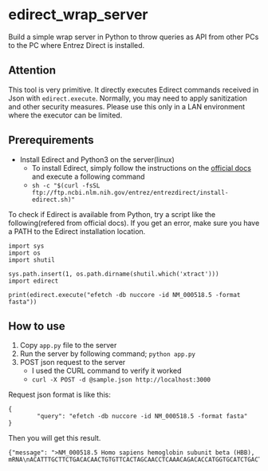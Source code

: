 # edirect_wrap_server
Build a simple wrap server in Python to throw queries as API from other PCs to the PC where Entrez Direct is installed.

## Attention

This tool is very primitive.
It directly executes Edirect commands received in Json with `edirect.execute`. Normally, you may need to apply sanitization and other security measures.
Please use this only in a LAN environment where the executor can be limited.

## Prerequirements

- Install Edirect and Python3 on the server(linux)
   - To install Edirect, simply follow the instructions on the [official docs](https://www.ncbi.nlm.nih.gov/books/NBK179288/) and execute a following command
   - `sh -c "$(curl -fsSL ftp://ftp.ncbi.nlm.nih.gov/entrez/entrezdirect/install-edirect.sh)"`

To check if Edirect is available from Python, try a script like the following(refered from official docs).
If you get an error, make sure you have a PATH to the Edirect installation location.

```
import sys
import os
import shutil

sys.path.insert(1, os.path.dirname(shutil.which('xtract')))
import edirect

print(edirect.execute("efetch -db nuccore -id NM_000518.5 -format fasta"))
```

## How to use

1. Copy `app.py` file to the server
2. Run the server by following command; `python app.py`
3. POST json request to the server
    - I used the CURL command to verify it worked
    - `curl -X POST -d @sample.json http://localhost:3000`


Request json format is like this:

```
{
        "query": "efetch -db nuccore -id NM_000518.5 -format fasta"
}
```

Then you will get this result.

```
{"message": ">NM_000518.5 Homo sapiens hemoglobin subunit beta (HBB), mRNA\nACATTTGCTTCTGACACAACTGTGTTCACTAGCAACCTCAAACAGACACCATGGTGCATCTGACTCCTGA\nGGAGAAGTCTGCCGTTACTGCCCTGTGGGGCAAGGTGAACGTGGATGAAGTTGGTGGTGAGGCCCTGGGC\nAGGCTGCTGGTGGTCTACCCTTGGACCCAGAGGTTCTTTGAGTCCTTTGGGGATCTGTCCACTCCTGATG\nCTGTTATGGGCAACCCTAAGGTGAAGGCTCATGGCAAGAAAGTGCTCGGTGCCTTTAGTGATGGCCTGGC\nTCACCTGGACAACCTCAAGGGCACCTTTGCCACACTGAGTGAGCTGCACTGTGACAAGCTGCACGTGGAT\nCCTGAGAACTTCAGGCTCCTGGGCAACGTGCTGGTCTGTGTGCTGGCCCATCACTTTGGCAAAGAATTCA\nCCCCACCAGTGCAGGCTGCCTATCAGAAAGTGGTGGCTGGTGTGGCTAATGCCCTGGCCCACAAGTATCA\nCTAAGCTCGCTTTCTTGCTGTCCAATTTCTATTAAAGGTTCCTTTGTTCCCTAAGTCCAACTACTAAACT\nGGGGGATATTATGAAGGGCCTTGAGCATCTGGATTCTGCCTAATAAAAAACATTTATTTTCATTGCAA"}
```
